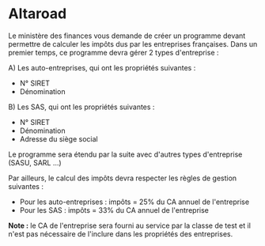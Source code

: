 # Altaroad

Le ministère des finances vous demande de créer un programme devant permettre de
calculer les impôts dus par les entreprises françaises.
Dans un premier temps, ce programme devra gérer 2 types d'entreprise :

A) Les auto-entreprises, qui ont les propriétés suivantes :
- N° SIRET
- Dénomination

B) Les SAS, qui ont les propriétés suivantes :
- N° SIRET
- Dénomination
- Adresse du siège social

Le programme sera étendu par la suite avec d'autres types d'entreprise (SASU, SARL ...)

Par ailleurs, le calcul des impôts devra respecter les règles de gestion suivantes :
- Pour les auto-entreprises :
impôts = 25% du CA annuel de l'entreprise
- Pour les SAS :
impôts = 33% du CA annuel de l'entreprise

**Note :** le CA de l'entreprise sera fourni au service par la classe de test et il n'est pas
nécessaire de l'inclure dans les propriétés des entreprises.
